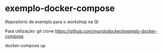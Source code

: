 # exemplo-docker-compose
Repositório de exemplo para o workshop na QI

Para utilização:
git clone https://github.com/mundodocker/exemplo-docker-compose

docker-compose up

